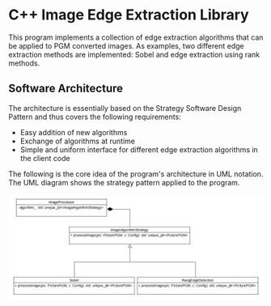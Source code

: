 # C++ Image Edge Extraction Library

This program implements a collection of edge extraction algorithms that can be applied to PGM converted images.
As examples, two different edge extraction methods are implemented: Sobel and edge extraction using rank methods.<br>

## Software Architecture

The architecture is essentially based on the Strategy Software Design Pattern and thus covers the following requirements:<br>
* Easy addition of new algorithms
* Exchange of algorithms at runtime
* Simple and uniform interface for different edge extraction algorithms in the client code 


The following is the core idea of the program's architecture in UML notation.<br>
The UML diagram shows the strategy pattern applied to the program.<br>

![CImageProcessingLibraryStrategyUML](./git_images/CImageProcessingLibrary-StrategyUML.png "CImageProcessingLibrary-StrategyUML")



